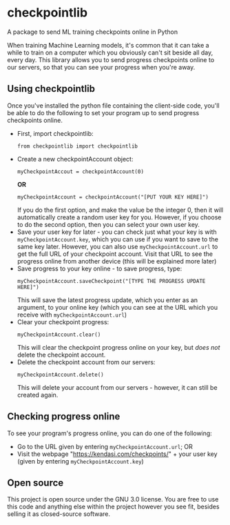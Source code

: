 # checkpointlib
A package to send ML training checkpoints online in Python

When training Machine Learning models, it's common that it can take a while to train on a computer which you obviously can't sit beside all day, every day.
This library allows you to send progress checkpoints online to our servers, so that you can see your progress when you're away.

## Using checkpointlib
Once you've installed the python file containing the client-side code, you'll be able to do the following to set your program up to send progress checkpoints online.
* First, import checkpointlib:
  ```
  from checkpointlib import checkpointlib
  ```
* Create a new checkpointAccount object:
  ```
  myCheckpointAccout = checkpointAccount(0)
  ```
  **OR**
  ```
  myCheckpointAccount = checkpointAccount("[PUT YOUR KEY HERE]")
  ```
  If you do the first option, and make the value be the integer 0, then it will automatically create a random user key for you. However, if you choose to do the second option, then you can select your own user key.
* Save your user key for later - you can check just what your key is with ```myCheckpointAccount.key```, which you can use if you want to save to the same key later. However, you can also use ```myCheckpointAccount.url``` to get the full URL of your checkpoint account. Visit that URL to see the progress online from another device (this will be explained more later)
* Save progress to your key online - to save progress, type:
  ```
  myCheckpointAccount.saveCheckpoint("[TYPE THE PROGRESS UPDATE HERE]")
  ```
  This will save the latest progress update, which you enter as an argument, to your online key (which you can see at the URL which you receive with ```myCheckpointAccount.url```)
* Clear your checkpoint progress:
  ```
  myCheckpointAccount.clear()
  ```
  This will clear the checkpoint progress online on your key, but *does not* delete the checkpoint account.
* Delete the checkpoint account from our servers:
  ```
  myCheckpointAccount.delete()
  ```
  This will delete your account from our servers - however, it can still be created again.

## Checking progress online
To see your program's progress online, you can do one of the following:
* Go to the URL given by entering ```myCheckpointAccount.url```; OR
* Visit the webpage "https://kendasi.com/checkpoints/" + your user key (given by entering ```myCheckpointAccount.key```)

## Open source
This project is open source under the GNU 3.0 license.
You are free to use this code and anything else within the project however you see fit, besides selling it as closed-source software.
  
